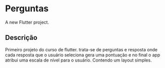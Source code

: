 # Perguntas

A new Flutter project.

## Descrição

Primeiro projeto do curso de flutter.
trata-se de perguntas e resposta onde cada resposta que o usuário seleciona gera uma pontuação e no final o app atribui uma escala de nível para o usuário. Contendo um layout simples.

